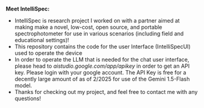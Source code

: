 **Meet IntelliSpec:**
- IntelliSpec is research project I worked on with a partner aimed at making make a novel, low-cost, open source, and portable spectrophotometer for use in various scenarios (including field and educational settings)!
- This repository contains the code for the user Interface (IntelliSpecUI) used to operate the device
- In order to operate the LLM that is needed for the chat user interface, please head to *aistudio.google.com/app/apikey* in order to get an API key. Please login with your google account. The API Key is free for a decently large amount of as of 2/2025 for use of the Gemini 1.5-Flash model.
- Thanks for checking out my project, and feel free to contact me with any questions!
